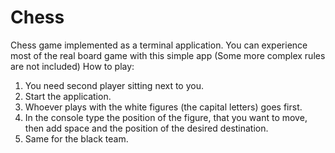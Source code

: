 # Chess
Chess game implemented as a terminal application.
You can experience most of the real board game with this simple app (Some more complex rules are not included)
How to play:
1. You need second player sitting next to you.
2. Start the application.
3. Whoever plays with the white figures (the capital letters) goes first.
4. In the console type the position of the figure, that you want to move, then add space and the position of the desired destination.
5. Same for the black team.
